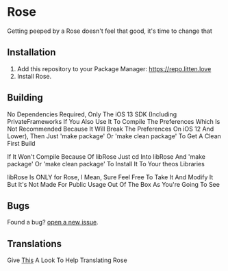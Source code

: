 # Rose

Getting peeped by a Rose doesn't feel that good, it's time to change that

## Installation

1. Add this repository to your Package Manager: https://repo.litten.love
2. Install Rose.

## Building

No Dependencies Required, Only The iOS 13 SDK (Including PrivateFrameworks If You Also Use It To Compile The Preferences Which Is Not Recommended Because It Will Break The Preferences On iOS 12 And Lower), Then Just 'make package' Or 'make clean package' To Get A Clean First Build

If It Won't Compile Because Of libRose Just cd Into libRose And 'make package' Or 'make clean package' To Install It To Your theos Libraries

libRose Is ONLY for Rose, I Mean, Sure Feel Free To Take It And Modify It But It's Not Made For Public Usage Out Of The Box As You're Going To See

## Bugs

Found a bug? [open a new issue](https://github.com/Litteeen/Rose/issues/new).

## Translations

Give [This](https://github.com/Litteeen/RoseLocalizations) A Look To Help Translating Rose
